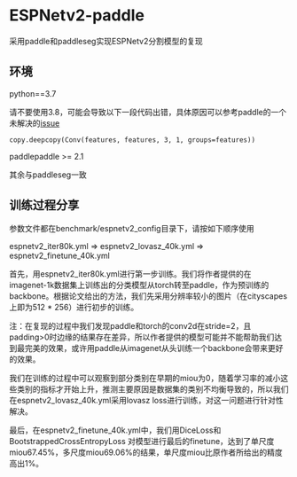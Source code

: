 # ESPNetv2-paddle

采用paddle和paddleseg实现ESPNetv2分割模型的复现

## 环境

python==3.7

请不要使用3.8，可能会导致以下一段代码出错，具体原因可以参考paddle的一个未解决的[issue](https://github.com/PaddlePaddle/Paddle/issues/26174)

    copy.deepcopy(Conv(features, features, 3, 1, groups=features))

paddlepaddle >= 2.1

其余与paddleseg一致

## 训练过程分享

参数文件都在benchmark/espnetv2_config目录下，请按如下顺序使用

espnetv2_iter80k.yml $\Rightarrow$ espnetv2_lovasz_40k.yml $\Rightarrow$ espnetv2_finetune_40k.yml

首先，用espnetv2_iter80k.yml进行第一步训练。我们将作者提供的在imagenet-1k数据集上训练出的分类模型从torch转至paddle，作为预训练的backbone。根据论文给出的方法，我们先采用分辨率较小的图片（在cityscapes上即为512 * 256）进行初步的训练。

注：在复现的过程中我们发现paddle和torch的conv2d在stride=2，且padding>0时边缘的结果存在差异，所以作者提供的模型可能并不能帮助我们达到最完美的效果，或许用paddle从imagenet从头训练一个backbone会带来更好的效果。

我们在训练的过程中可以观察到部分类别在早期的miou为0，随着学习率的减小这些类别的指标才开始上升，推测主要原因是数据集的类别不均衡导致的，所以我们在espnetv2_lovasz_40k.yml采用lovasz loss进行训练，对这一问题进行针对性解决。

最后，在espnetv2_finetune_40k.yml中，我们用DiceLoss和BootstrappedCrossEntropyLoss 对模型进行最后的finetune，达到了单尺度miou67.45%，多尺度miou69.06%的结果，单尺度miou比原作者所给出的精度高出1%。